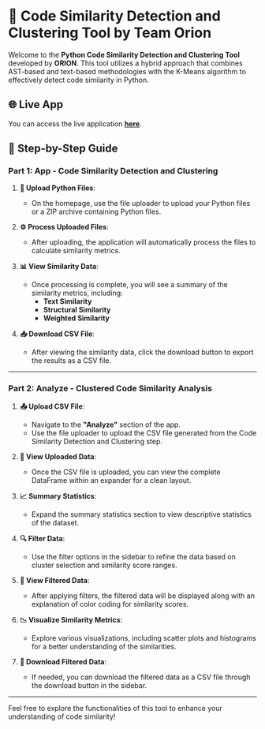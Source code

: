 # 🚀 Code Similarity Detection and Clustering Tool by Team Orion

Welcome to the **Python Code Similarity Detection and Clustering Tool** developed by **ORION**. This tool utilizes a hybrid approach that combines AST-based and text-based methodologies with the K-Means algorithm to effectively detect code similarity in Python.

## 🌐 Live App
You can access the live application [**here**](https://thesis-roqzofhqframgkykcznpcp.streamlit.app/).

## 📖 Step-by-Step Guide

### Part 1: App - Code Similarity Detection and Clustering

1. **🔄 Upload Python Files**:
   - On the homepage, use the file uploader to upload your Python files or a ZIP archive containing Python files.

2. **⚙️ Process Uploaded Files**:
   - After uploading, the application will automatically process the files to calculate similarity metrics.

3. **📊 View Similarity Data**:
   - Once processing is complete, you will see a summary of the similarity metrics, including:
     - **Text Similarity**
     - **Structural Similarity**
     - **Weighted Similarity**

4. **📥 Download CSV File**:
   - After viewing the similarity data, click the download button to export the results as a CSV file.

---

### Part 2: Analyze - Clustered Code Similarity Analysis

1. **📤 Upload CSV File**:
   - Navigate to the **"Analyze"** section of the app.
   - Use the file uploader to upload the CSV file generated from the Code Similarity Detection and Clustering step.

2. **📜 View Uploaded Data**:
   - Once the CSV file is uploaded, you can view the complete DataFrame within an expander for a clean layout.

3. **📈 Summary Statistics**:
   - Expand the summary statistics section to view descriptive statistics of the dataset.

4. **🔍 Filter Data**:
   - Use the filter options in the sidebar to refine the data based on cluster selection and similarity score ranges.

5. **🔑 View Filtered Data**:
   - After applying filters, the filtered data will be displayed along with an explanation of color coding for similarity scores.

6. **📉 Visualize Similarity Metrics**:
   - Explore various visualizations, including scatter plots and histograms for a better understanding of the similarities.

7. **💾 Download Filtered Data**:
   - If needed, you can download the filtered data as a CSV file through the download button in the sidebar.

---

Feel free to explore the functionalities of this tool to enhance your understanding of code similarity!
